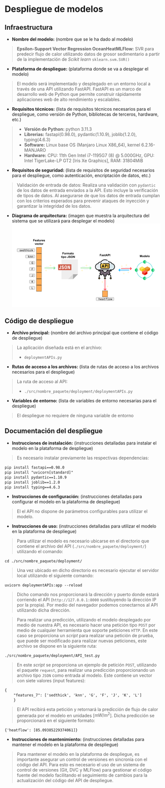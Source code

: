 # Despliegue de modelos

## Infraestructura

- **Nombre del modelo:** (nombre que se le ha dado al modelo) 
> **Epsilon-Support Vector Regression OceanHeatMLFlow:** SVR para predecir flujo de calor utilizando datos de grosor sedimentario a partir de la implementación de *Scikit learn* `sklearn.svm.SVR()`
- **Plataforma de despliegue:** (plataforma donde se va a desplegar el modelo)
> El modelo será implementado y desplegado en un entorno local a través de una API utilizando FastAPI. FastAPI es un marco de desarrollo web de Python que permite construir rápidamente aplicaciones web de alto rendimiento y escalables.
- **Requisitos técnicos:** (lista de requisitos técnicos necesarios para el despliegue, como versión de Python, bibliotecas de terceros, hardware, etc.)
> - **Versión de Python:** python 3.11.3
> - **Librerias:** fastapi(0.98.0), pydantic(1.10.9), joblib(1.2.0), typing(4.6.3)
> - **Software:** Linux base OS (Manjaro Linux X86_64), kernel 6.2.16-MANJARO
> - **Hardware:** CPU: 11th Gen Intel i7-1195G7 (8) @ 5.000GHz, GPU: Intel TigerLake-LP GT2 [Iris Xe Graphics], RAM: 31804MiB
- **Requisitos de seguridad:** (lista de requisitos de seguridad necesarios para el despliegue, como autenticación, encriptación de datos, etc.)
> Validación de entrada de datos: Realiza una validación con `pydantic` de los datos de entrada enviados a la API. Esto incluye la verificación de tipos de datos. Al asegurarse de que los datos de entrada cumplan con los criterios esperados para prevenir ataques de inyección y garantizar la integridad de los datos.
- **Diagrama de arquitectura:** (imagen que muestra la arquitectura del sistema que se utilizará para desplegar el modelo)
![arquitectura](./images/arquitectura.png)

## Código de despliegue

- **Archivo principal:** (nombre del archivo principal que contiene el código de despliegue)
> La aplicación diseñada está en el archivo:
> - `deploymentAPIs.py`
- **Rutas de acceso a los archivos:** (lista de rutas de acceso a los archivos necesarios para el despliegue)
> La ruta de acceso al API:
> - `./src/nombre_paquete/deployment/deploymentAPIs.py`
- **Variables de entorno:** (lista de variables de entorno necesarias para el despliegue)
> El despliegue no requiere de ninguna variable de entorno

## Documentación del despliegue

- **Instrucciones de instalación:** (instrucciones detalladas para instalar el modelo en la plataforma de despliegue)
> Es necesario instalar previamente las respectivas dependencias:
```
pip install fastapi==0.98.0 
pip install "uvicorn[standard]"
pip install pydantic==1.10.9 
pip install joblib==1.2.0
pip install typing==4.6.3
```
- **Instrucciones de configuración:** (instrucciones detalladas para configurar el modelo en la plataforma de despliegue)
> El el API no dispone de parámetros configurables para utilizar el modelo.
- **Instrucciones de uso:** (instrucciones detalladas para utilizar el modelo en la plataforma de despliegue)
> Para utilizar el modelo es necesario ubicarse en el directorio que contiene el archivo del API (`./src/nombre_paquete/deployment/`) utilizando el comando:
```
cd ./src/nombre_paquete/deployment/
```
> Una vez ubicado en dicho directorio es necesario ejecutar el servidor local utilizando el siguiente comando:
```
uvicorn deploymentAPIs:app --reload
```
> Dicho comando nos proporcionará la dirección y puerto donde estará corriendo el API (`http://127.0.0.1:8000` sustituyendo la dirección IP por la propia). Por medio del navegador podemos conectarnos al API utilizando dicha dirección.

> Para realizar una predicción, utilizando el modelo desplegado por medio de nuestra API, es necesario hacer una petición tipo `POST` por medio de cualquier herramienta que soporte peticiones `HTTP`. En este caso se proporciona un *script* para realizar una petición de prueba, que puede ser modificado para realizar nuevas peticiones, este archivo se dispone en la siguiente ruta:

```
./src/nombre_paquete/deployment/API_test.py
```
> En este *script* se proporciona un ejemplo de petición `POST`, utilizando el paquete `request`, para realizar una predicción proporcionando un archivo tipo `JSON` como entrada al modelo. Este contiene un vector con siete valores (input features): 
```
{
    "features_7": ['sedthick', 'knn', 'G', 'F', 'J', 'K', 'L']
    }
```
> El API recibirá esta petición y retornará la predicción de flujo de calor generada por el modelo en unidades [$mW/m^2$]. Dicha predicción se proporcionará en el siguiente formato:
```
{'heatflow': [85.09385229374061]}
``` 
- **Instrucciones de mantenimiento:** (instrucciones detalladas para mantener el modelo en la plataforma de despliegue)
> Para mantener el modelo en la plataforma de despliegue, es importante asegurar un control de versiones en sincronía con el código del API. Para esto es necesario el uso de un sistema de control de versiones (Git, DVC y MLFlow) para gestionar el código fuente del modelo facilitando el seguimiento de cambios para la actualización del código del API de despliegue. 